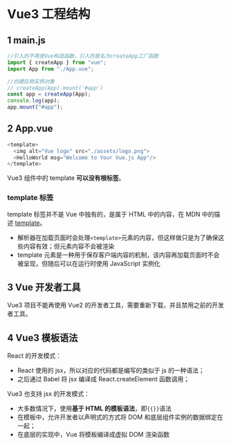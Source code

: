 # Vue3 工程结构

## 1 main.js

```js
//引入的不再是Vue构造函数，引入的是名为createApp工厂函数
import { createApp } from "vue";
import App from "./App.vue";

//创建应用实例对象
// createApp(App).mount('#app')
const app = createApp(App);
console.log(app);
app.mount("#app");
```

## 2 App.vue

```js
<template>
  <img alt="Vue logo" src="./assets/logo.png">
  <HelloWorld msg="Welcome to Your Vue.js App"/>
</template>
```

Vue3 组件中的 template **可以没有根标签**。

### template 标签

template 标签并不是 Vue 中独有的，是属于 HTML 中的内容，在 MDN 中的描述 [template](https://developer.mozilla.org/zh-CN/docs/Web/HTML/Element/template)。

- 解析器在加载页面时会处理`<template>`元素的内容，但这样做只是为了确保这些内容有效；但元素内容不会被渲染
- template 元素是一种用于保存客户端内容的机制，该内容再加载页面时不会被呈现，但随后可以在运行时使用 JavaScript 实例化

## 3 Vue 开发者工具

Vue3 项目不能再使用 Vue2 的开发者工具，需要重新下载，并且禁用之前的开发者工具。

## 4 Vue3 模板语法

React 的开发模式：

- React 使用的 jsx，所以对应的代码都是编写的类似于 js 的一种语法；
- 之后通过 Babel 将 jsx 编译成 React.createElement 函数调用；

Vue3 也支持 jsx 的开发模式：

- 大多数情况下，使用**基于 HTML 的模板语法**，即`{{}}`语法
- 在模板中，允许开发者以声明式的方式将 DOM 和底层组件实例的数据绑定在一起；
- 在底层的实现中，Vue 将模板编译成虚拟 DOM 渲染函数
